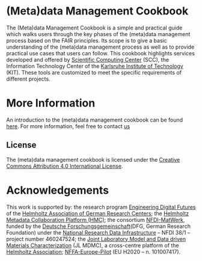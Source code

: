 # (Meta)data Management Cookbook
The (Meta)data Management Cookbook is a simple and practical guide which walks users through the key phases of the (meta)data management process based on the FAIR principles. 
Its scope is to give a basic understanding of the (meta)data management process as well as to provide practical use cases that users can follow. 
This cookbook highlights services developed and offered by  [Scientific Computing Center](https://www.scc.kit.edu) (SCC), the Information Technology Center of the [Karlsruhe Institute of Technology](https://www.kit.edu) (KIT). 
These tools are customized to meet the specific requirements of different projects.

# More Information
An introduction to the (meta)data management cookbook can be found [here](https://jl-mdmc-helmholtz.de/mdmc-activities/metadata-working-group/metadata-management-cookbook/).
For more information, feel free to contact [us](training@scc.kit.edu)

## License
The (meta)data management cookbook is licensed under the [Creative Commons Attribution 4.0 International License](https://creativecommons.org/licenses/by/4.0/).

# Acknowledgements
This work is supported by: the research program [Engineering Digital Futures](https://www.helmholtz.de/en/research/research-fields/information/engineering-digital-futures/) of the [Helmholtz Association of German Research Centers](https://www.helmholtz.de/en); the [Helmholtz Metadata Collaboration Platform (HMC)](https://helmholtz-metadaten.de/); the consortium [NFDI-MatWerk](https://nfdi-matwerk.de/), funded by the [Deutsche Forschungsgemeinschaft](https://www.dfg.de/de)(DFG, German Research Foundation) under the [National Research Data Infrastructure](https://www.nfdi.de) – NFDI 38/1 – project number 460247524; the [Joint Laboratory Model and Data driven Materials Characterization](https://jl-mdmc-helmholtz.de/) (JL MDMC), a cross-centre platform of the [Helmholtz Association](https://www.helmholtz.de/); [NFFA-Europe-Pilot](https://nffa.eu/) (EU H2020 – n. 101007417).


